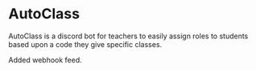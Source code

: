 # AutoClass
AutoClass is a discord bot for teachers to easily assign roles to students based upon a code they give specific classes.

Added webhook feed.
